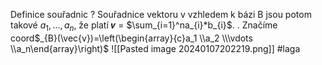 Definice souřadnic
?
Souřadnice vektoru v vzhledem k bázi B jsou potom takové $a_{1}, . . . , a_{n}$, že platí 𝒗 = $\sum_{i=1}^na_{i}*b_{i}$.  . Značíme coord$_{B}(\vec{v})=\left(\begin{array}{c}a_1 \\a_2 \\\vdots \\a_n\end{array}\right)$  ![[Pasted image 20240107202219.png]]
#laga 